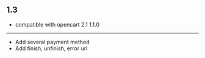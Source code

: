 1.3
-----
- compatible with opencart 2.1
1.1.0
-----
- Add several payment method
- Add finish, unfinish, error url
